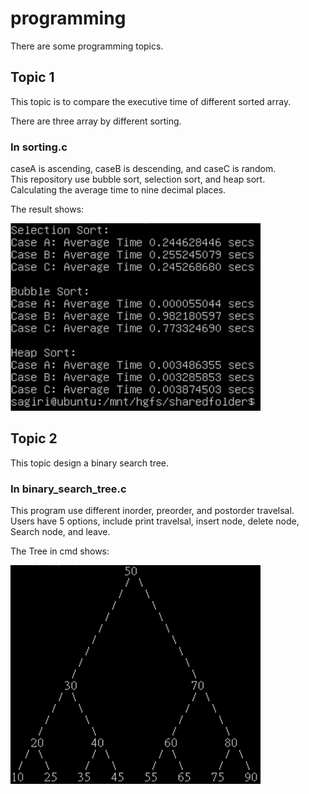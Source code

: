 # programming
There are some programming topics.

## Topic 1
This topic is to compare the executive time of different sorted array.  

There are three array by different sorting.  

### In sorting.c
caseA is ascending, caseB is descending, and caseC is random.  
This repository use bubble sort, selection sort, and heap sort.  
Calculating the average time to nine decimal places.  

The result shows:  

<img src=https://github.com/neneyhsw/programming/blob/main/sorting_results.png width="400" height="300">  

## Topic 2
This topic design a binary search tree.  

### In binary_search_tree.c
This program use different inorder, preorder, and postorder travelsal.  
Users have 5 options, include print travelsal, insert node, delete node, Search node, and leave.  

The Tree in cmd shows:  

<img src=https://github.com/neneyhsw/programming/blob/main/show_tree.png width="400" height="350">  
